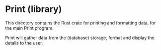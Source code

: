 # Print (library)

This directory contains the Rust crate for printing and formatting
data, for the main Print program.

Print will gather data from the (database) storage, format and display
the details to the user.
